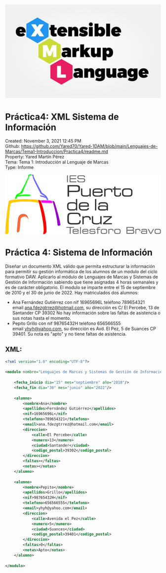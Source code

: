 ![](img/portada.png)

# Práctica4: XML Sistema de Información

Created: November 3, 2021 12:45 PM  
Github: https://github.com/Yared70/Yared-1DAM/blob/main/Lenguajes-de-Marcas/Tema1-Introduccion/Practica4/readme.md  
Property: Yared Martín Pérez  
Tema: Tema 1: Introducción al Lenguaje de Marcas  
Type: Informe  

![ies.png](img/ies.png)

# Práctica 4: **Sistema de Información**

Diseñar un documento XML válido que permita estructurar la información para permitir su gestión informática de los alumnos de un modulo del ciclo formativo DAW. Aplicarlo al módulo de Lenguajes de Marcas y Sistemas de Gestión de Información sabiendo que tiene asignadas 4 horas semanales y es de carácter obligatorio. El modulo se imparte entre el 15 de septiembre de 2010 y el 30 de junio de 2022. Hay matriculados dos alumnos:

- Ana Fernández Gutiérrez con nif 16965696L teléfono 789654321 email [ana.fdezgtrrez@hotmail.com](mailto:ana.fdezgtrrez@hotmail.com), su dirección es C/ El Percebe, 13 de Santander CP 39302 No hay información sobre las faltas de asistencia o sus notas hasta el momento.
- Pepito Grillo con nif 98765432H teléfono 656566555 email [yhyh@yahoo.com](mailto:yhyh@yahoo.com), su dirección es Avd. El Pez, 5 de Suances CP 39401. Su nota es "apto" y no tiene faltas de asistencia.

## XML:

```xml
<?xml version="1.0" encoding="UTF-8"?>

<modulo nombre="Lenguajes de Marcas y Sistemas de Gestión de Información" horas_semanales="4" caracter="Obligatorio">

	<fecha_inicio dia="15" mes="septiembre" año="2010"/>
	<fecha_fin dia="30" mes="junio" año="2022"/>

	<alumno>
		<nombre>Ana</nombre>
		<apellidos>Fernández Gutiérrez</apellidos>
		<nif>16965696L</nif>
		<telefono>789654321</telefono>
		<email>ana.fdezgtrrez@hotmail.com</email>
		<direccion>
			<calle>El Percebe</calle>
			<numero>13</numero>
			<ciudad>Santander</ciudad>
			<codigo_postal>39302</codigo_postal>
		</direccion>
		<faltas></faltas>
		<notas></notas>
	</alumno>

	<alumno>
		<nombre>Pepito</nombre>
		<apellidos>Grillo</apellidos>
		<nif>98765432H</nif>
		<telefono>656566555</telefono>
		<email>yhyh@yahoo.com</email>
		<direccion>
			<calle>Avenida el Pez</calle>
			<numero>5</numero>
			<ciudad>Suances</ciudad>
			<codigo_postal>39401</codigo_postal>
		</direccion>
		<faltas>0</faltas>
		<notas>Apto</notas>
	</alumno>

</modulo>
```
